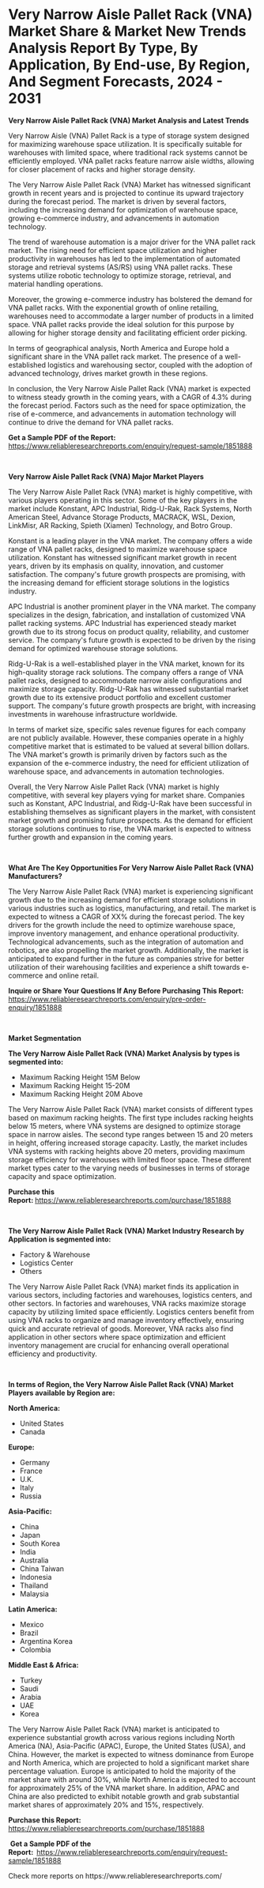 <p><h1>Very Narrow Aisle Pallet Rack (VNA) Market Share & Market New Trends Analysis Report By Type, By Application, By End-use, By Region, And Segment Forecasts, 2024 - 2031</h1></p><p><strong>Very Narrow Aisle Pallet Rack (VNA) Market Analysis and Latest Trends</strong></p>
<p><p>Very Narrow Aisle (VNA) Pallet Rack is a type of storage system designed for maximizing warehouse space utilization. It is specifically suitable for warehouses with limited space, where traditional rack systems cannot be efficiently employed. VNA pallet racks feature narrow aisle widths, allowing for closer placement of racks and higher storage density.</p><p>The Very Narrow Aisle Pallet Rack (VNA) Market has witnessed significant growth in recent years and is projected to continue its upward trajectory during the forecast period. The market is driven by several factors, including the increasing demand for optimization of warehouse space, growing e-commerce industry, and advancements in automation technology.</p><p>The trend of warehouse automation is a major driver for the VNA pallet rack market. The rising need for efficient space utilization and higher productivity in warehouses has led to the implementation of automated storage and retrieval systems (AS/RS) using VNA pallet racks. These systems utilize robotic technology to optimize storage, retrieval, and material handling operations.</p><p>Moreover, the growing e-commerce industry has bolstered the demand for VNA pallet racks. With the exponential growth of online retailing, warehouses need to accommodate a larger number of products in a limited space. VNA pallet racks provide the ideal solution for this purpose by allowing for higher storage density and facilitating efficient order picking.</p><p>In terms of geographical analysis, North America and Europe hold a significant share in the VNA pallet rack market. The presence of a well-established logistics and warehousing sector, coupled with the adoption of advanced technology, drives market growth in these regions. </p><p>In conclusion, the Very Narrow Aisle Pallet Rack (VNA) market is expected to witness steady growth in the coming years, with a CAGR of 4.3% during the forecast period. Factors such as the need for space optimization, the rise of e-commerce, and advancements in automation technology will continue to drive the demand for VNA pallet racks.</p></p>
<p><strong>Get a Sample PDF of the Report:&nbsp;</strong> <a href="https://www.reliableresearchreports.com/enquiry/request-sample/1851888">https://www.reliableresearchreports.com/enquiry/request-sample/1851888</a></p>
<p>&nbsp;</p>
<p><strong>Very Narrow Aisle Pallet Rack (VNA) Major Market Players</strong></p>
<p><p>The Very Narrow Aisle Pallet Rack (VNA) market is highly competitive, with various players operating in this sector. Some of the key players in the market include Konstant, APC Industrial, Ridg-U-Rak, Rack Systems, North American Steel, Advance Storage Products, MACRACK, WSL, Dexion, LinkMisr, AR Racking, Spieth (Xiamen) Technology, and Botro Group.</p><p>Konstant is a leading player in the VNA market. The company offers a wide range of VNA pallet racks, designed to maximize warehouse space utilization. Konstant has witnessed significant market growth in recent years, driven by its emphasis on quality, innovation, and customer satisfaction. The company's future growth prospects are promising, with the increasing demand for efficient storage solutions in the logistics industry.</p><p>APC Industrial is another prominent player in the VNA market. The company specializes in the design, fabrication, and installation of customized VNA pallet racking systems. APC Industrial has experienced steady market growth due to its strong focus on product quality, reliability, and customer service. The company's future growth is expected to be driven by the rising demand for optimized warehouse storage solutions.</p><p>Ridg-U-Rak is a well-established player in the VNA market, known for its high-quality storage rack solutions. The company offers a range of VNA pallet racks, designed to accommodate narrow aisle configurations and maximize storage capacity. Ridg-U-Rak has witnessed substantial market growth due to its extensive product portfolio and excellent customer support. The company's future growth prospects are bright, with increasing investments in warehouse infrastructure worldwide.</p><p>In terms of market size, specific sales revenue figures for each company are not publicly available. However, these companies operate in a highly competitive market that is estimated to be valued at several billion dollars. The VNA market's growth is primarily driven by factors such as the expansion of the e-commerce industry, the need for efficient utilization of warehouse space, and advancements in automation technologies.</p><p>Overall, the Very Narrow Aisle Pallet Rack (VNA) market is highly competitive, with several key players vying for market share. Companies such as Konstant, APC Industrial, and Ridg-U-Rak have been successful in establishing themselves as significant players in the market, with consistent market growth and promising future prospects. As the demand for efficient storage solutions continues to rise, the VNA market is expected to witness further growth and expansion in the coming years.</p></p>
<p>&nbsp;</p>
<p><strong>What Are The Key Opportunities For Very Narrow Aisle Pallet Rack (VNA) Manufacturers?</strong></p>
<p><p>The Very Narrow Aisle Pallet Rack (VNA) market is experiencing significant growth due to the increasing demand for efficient storage solutions in various industries such as logistics, manufacturing, and retail. The market is expected to witness a CAGR of XX% during the forecast period. The key drivers for the growth include the need to optimize warehouse space, improve inventory management, and enhance operational productivity. Technological advancements, such as the integration of automation and robotics, are also propelling the market growth. Additionally, the market is anticipated to expand further in the future as companies strive for better utilization of their warehousing facilities and experience a shift towards e-commerce and online retail.</p></p>
<p><strong>Inquire or Share Your Questions If Any Before Purchasing This Report:</strong> <a href="https://www.reliableresearchreports.com/enquiry/pre-order-enquiry/1851888">https://www.reliableresearchreports.com/enquiry/pre-order-enquiry/1851888</a></p>
<p>&nbsp;</p>
<p><strong>Market Segmentation</strong></p>
<p><strong>The Very Narrow Aisle Pallet Rack (VNA) Market Analysis by types is segmented into:</strong></p>
<p><ul><li>Maximum Racking Height 15M Below</li><li>Maximum Racking Height 15-20M</li><li>Maximum Racking Height 20M Above</li></ul></p>
<p><p>The Very Narrow Aisle Pallet Rack (VNA) market consists of different types based on maximum racking heights. The first type includes racking heights below 15 meters, where VNA systems are designed to optimize storage space in narrow aisles. The second type ranges between 15 and 20 meters in height, offering increased storage capacity. Lastly, the market includes VNA systems with racking heights above 20 meters, providing maximum storage efficiency for warehouses with limited floor space. These different market types cater to the varying needs of businesses in terms of storage capacity and space optimization.</p></p>
<p><strong>Purchase this Report:&nbsp;</strong><a href="https://www.reliableresearchreports.com/purchase/1851888">https://www.reliableresearchreports.com/purchase/1851888</a></p>
<p>&nbsp;</p>
<p><strong>The Very Narrow Aisle Pallet Rack (VNA) Market Industry Research by Application is segmented into:</strong></p>
<p><ul><li>Factory & Warehouse</li><li>Logistics Center</li><li>Others</li></ul></p>
<p><p>The Very Narrow Aisle Pallet Rack (VNA) market finds its application in various sectors, including factories and warehouses, logistics centers, and other sectors. In factories and warehouses, VNA racks maximize storage capacity by utilizing limited space efficiently. Logistics centers benefit from using VNA racks to organize and manage inventory effectively, ensuring quick and accurate retrieval of goods. Moreover, VNA racks also find application in other sectors where space optimization and efficient inventory management are crucial for enhancing overall operational efficiency and productivity.</p></p>
<p>&nbsp;</p>
<p><strong>In terms of Region, the Very Narrow Aisle Pallet Rack (VNA) Market Players available by Region are:</strong></p>
<p>
    <p> <strong> North America: </strong>
        <ul>
            <li>United States</li>
            <li>Canada</li>
        </ul>
        </p> 
    <p> <strong> Europe: </strong>
        <ul>
            <li>Germany</li>
            <li>France</li>
            <li>U.K.</li>
            <li>Italy</li>
            <li>Russia</li>
        </ul>
        </p> 
    <p> <strong> Asia-Pacific: </strong>
        <ul>
            <li>China</li>
            <li>Japan</li>
            <li>South Korea</li>
            <li>India</li>
            <li>Australia</li>
            <li>China Taiwan</li>
            <li>Indonesia</li>
            <li>Thailand</li>
            <li>Malaysia</li>
        </ul>
        </p> 
    <p> <strong> Latin America: </strong>
        <ul>
            <li>Mexico</li>
            <li>Brazil</li>
            <li>Argentina Korea</li>
            <li>Colombia</li>
        </ul>
        </p> 
    <p> <strong> Middle East & Africa: </strong>
        <ul>
            <li>Turkey</li>
            <li>Saudi</li>
            <li>Arabia</li>
            <li>UAE</li>
            <li>Korea</li>
        </ul>
    </p>
    </p>
<p><p>The Very Narrow Aisle Pallet Rack (VNA) market is anticipated to experience substantial growth across various regions including North America (NA), Asia-Pacific (APAC), Europe, the United States (USA), and China. However, the market is expected to witness dominance from Europe and North America, which are projected to hold a significant market share percentage valuation. Europe is anticipated to hold the majority of the market share with around 30%, while North America is expected to account for approximately 25% of the VNA market share. In addition, APAC and China are also predicted to exhibit notable growth and grab substantial market shares of approximately 20% and 15%, respectively.</p></p>
<p><strong>Purchase this Report: </strong><a href="https://www.reliableresearchreports.com/purchase/1851888">https://www.reliableresearchreports.com/purchase/1851888</a></p>
<p>&nbsp;<strong>Get a Sample PDF of the Report:&nbsp;&nbsp;</strong><a href="https://www.reliableresearchreports.com/enquiry/request-sample/1851888">https://www.reliableresearchreports.com/enquiry/request-sample/1851888</a></p>
<p><strong></strong></p>
<p>Check more reports on https://www.reliableresearchreports.com/</p>